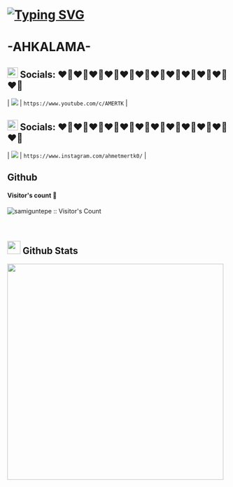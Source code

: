 # <a href="https://github.com/ahkalama"><img src="https://readme-typing-svg.herokuapp.com?font=Teko&size=50&color=9F0000C0&width=435&lines=Ahmet+Mert+Kalaman+Github+Hosgeldin;42+Kocaeli+Ogrencisi" alt="Typing SVG" /></a>



# -AHKALAMA-
## <img src="https://github.com/TheDudeThatCode/TheDudeThatCode/blob/master/Assets/Earth.gif" width="24px">  **Socials:** ​❤️‍🔥​❤️‍🔥​❤️‍🔥​❤️‍🔥​❤️‍🔥​❤️‍🔥​❤️‍🔥​❤️‍🔥​❤️‍🔥​❤️‍🔥​❤️‍🔥​❤️‍🔥

| <img src="https://img.shields.io/badge/YouTube-FF0000?style=for-the-badge&logo=youtube&logoColor=white" />                 | `https://www.youtube.com/c/AMERTK`                 |

## <img src="https://github.com/TheDudeThatCode/TheDudeThatCode/blob/master/Assets/Earth.gif" width="24px">  **Socials:** ​❤️‍🔥​❤️‍🔥​❤️‍🔥​❤️‍🔥​❤️‍🔥​❤️‍🔥​❤️‍🔥​❤️‍🔥​❤️‍🔥​❤️‍🔥​❤️‍🔥​❤️‍🔥

| <img src="https://img.shields.io/badge/Instagram-E4405F?style=for-the-badge&logo=instagram&logoColor=white" />                 | `https://www.instagram.com/ahmetmertk0/`                 |



## Github
<h4 align="left">Visitor's count 👀</h4>
<p align="left"><img src="https://profile-counter.glitch.me/{samiguntepe}/count.svg" alt="samiguntepe :: Visitor's Count" /></p>
<br/>

## <img src="https://media.giphy.com/media/iY8CRBdQXODJSCERIr/giphy.gif" width="30"><b> **Github Stats** </b>

 <p><img width="494" src="https://github-readme-stats.vercel.app/api/top-langs/?username=ahkalama&amp;theme=swift&amp;hide_border=true&amp;include_all_commits=false&amp;count_private=false&amp;layout=compact" alt=""><br/></p>

  <p><img src="https://github-readme-stats.vercel.app/api?username=ahkalama&amp;theme=swift&amp;hide_border=true&amp;include_all_commits=false&amp;count_private=false" alt=""><br/></p>

<p><img src="https://github-readme-streak-stats.herokuapp.com/?user=ahkalama&amp;theme=swift&amp;hide_border=true" alt=""></p>

